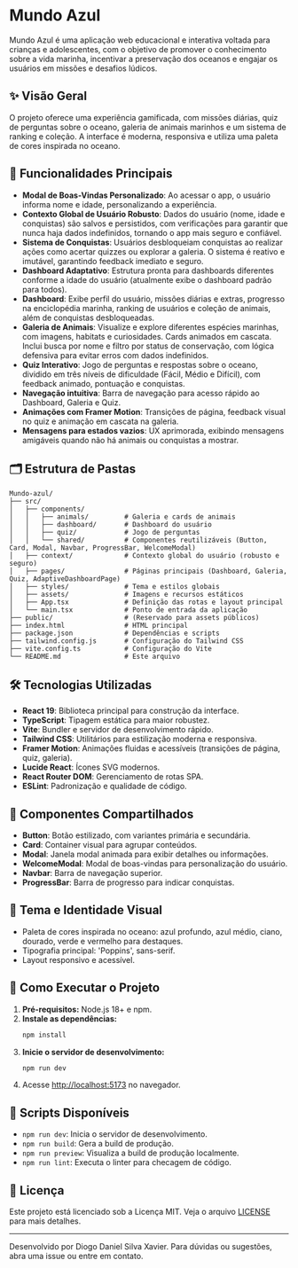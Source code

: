 # Mundo Azul

Mundo Azul é uma aplicação web educacional e interativa voltada para crianças e adolescentes, com o objetivo de promover o conhecimento sobre a vida marinha, incentivar a preservação dos oceanos e engajar os usuários em missões e desafios lúdicos.

## ✨ Visão Geral
O projeto oferece uma experiência gamificada, com missões diárias, quiz de perguntas sobre o oceano, galeria de animais marinhos e um sistema de ranking e coleção. A interface é moderna, responsiva e utiliza uma paleta de cores inspirada no oceano.

## 🚀 Funcionalidades Principais
- **Modal de Boas-Vindas Personalizado**: Ao acessar o app, o usuário informa nome e idade, personalizando a experiência.
- **Contexto Global de Usuário Robusto**: Dados do usuário (nome, idade e conquistas) são salvos e persistidos, com verificações para garantir que nunca haja dados indefinidos, tornando o app mais seguro e confiável.
- **Sistema de Conquistas**: Usuários desbloqueiam conquistas ao realizar ações como acertar quizzes ou explorar a galeria. O sistema é reativo e imutável, garantindo feedback imediato e seguro.
- **Dashboard Adaptativo**: Estrutura pronta para dashboards diferentes conforme a idade do usuário (atualmente exibe o dashboard padrão para todos).
- **Dashboard**: Exibe perfil do usuário, missões diárias e extras, progresso na enciclopédia marinha, ranking de usuários e coleção de animais, além de conquistas desbloqueadas.
- **Galeria de Animais**: Visualize e explore diferentes espécies marinhas, com imagens, habitats e curiosidades. Cards animados em cascata. Inclui busca por nome e filtro por status de conservação, com lógica defensiva para evitar erros com dados indefinidos.
- **Quiz Interativo**: Jogo de perguntas e respostas sobre o oceano, dividido em três níveis de dificuldade (Fácil, Médio e Difícil), com feedback animado, pontuação e conquistas.
- **Navegação intuitiva**: Barra de navegação para acesso rápido ao Dashboard, Galeria e Quiz.
- **Animações com Framer Motion**: Transições de página, feedback visual no quiz e animação em cascata na galeria.
- **Mensagens para estados vazios**: UX aprimorada, exibindo mensagens amigáveis quando não há animais ou conquistas a mostrar.

## 🗂️ Estrutura de Pastas
```
Mundo-azul/
├── src/
│   ├── components/
│   │   ├── animals/         # Galeria e cards de animais
│   │   ├── dashboard/       # Dashboard do usuário
│   │   ├── quiz/            # Jogo de perguntas
│   │   └── shared/          # Componentes reutilizáveis (Button, Card, Modal, Navbar, ProgressBar, WelcomeModal)
│   ├── context/             # Contexto global do usuário (robusto e seguro)
│   ├── pages/               # Páginas principais (Dashboard, Galeria, Quiz, AdaptiveDashboardPage)
│   ├── styles/              # Tema e estilos globais
│   ├── assets/              # Imagens e recursos estáticos
│   ├── App.tsx              # Definição das rotas e layout principal
│   └── main.tsx             # Ponto de entrada da aplicação
├── public/                  # (Reservado para assets públicos)
├── index.html               # HTML principal
├── package.json             # Dependências e scripts
├── tailwind.config.js       # Configuração do Tailwind CSS
├── vite.config.ts           # Configuração do Vite
└── README.md                # Este arquivo
```

## 🛠️ Tecnologias Utilizadas
- **React 19**: Biblioteca principal para construção da interface.
- **TypeScript**: Tipagem estática para maior robustez.
- **Vite**: Bundler e servidor de desenvolvimento rápido.
- **Tailwind CSS**: Utilitários para estilização moderna e responsiva.
- **Framer Motion**: Animações fluidas e acessíveis (transições de página, quiz, galeria).
- **Lucide React**: Ícones SVG modernos.
- **React Router DOM**: Gerenciamento de rotas SPA.
- **ESLint**: Padronização e qualidade de código.

## 🧩 Componentes Compartilhados
- **Button**: Botão estilizado, com variantes primária e secundária.
- **Card**: Container visual para agrupar conteúdos.
- **Modal**: Janela modal animada para exibir detalhes ou informações.
- **WelcomeModal**: Modal de boas-vindas para personalização do usuário.
- **Navbar**: Barra de navegação superior.
- **ProgressBar**: Barra de progresso para indicar conquistas.

## 🎨 Tema e Identidade Visual
- Paleta de cores inspirada no oceano: azul profundo, azul médio, ciano, dourado, verde e vermelho para destaques.
- Tipografia principal: 'Poppins', sans-serif.
- Layout responsivo e acessível.

## 🏁 Como Executar o Projeto
1. **Pré-requisitos:** Node.js 18+ e npm.
2. **Instale as dependências:**
   ```bash
   npm install
   ```
3. **Inicie o servidor de desenvolvimento:**
   ```bash
   npm run dev
   ```
4. Acesse [http://localhost:5173](http://localhost:5173) no navegador.

## 📜 Scripts Disponíveis
- `npm run dev`: Inicia o servidor de desenvolvimento.
- `npm run build`: Gera a build de produção.
- `npm run preview`: Visualiza a build de produção localmente.
- `npm run lint`: Executa o linter para checagem de código.

## 📂 Licença
Este projeto está licenciado sob a Licença MIT. Veja o arquivo [LICENSE](LICENSE) para mais detalhes.

---

Desenvolvido por Diogo Daniel Silva Xavier. Para dúvidas ou sugestões, abra uma issue ou entre em contato.
